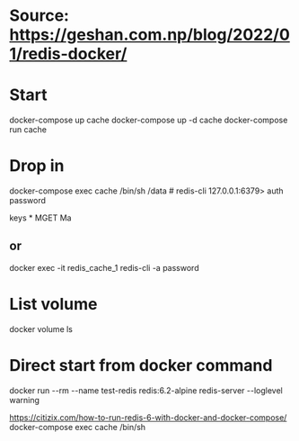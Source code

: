 # Source: https://geshan.com.np/blog/2022/01/redis-docker/

# Start
docker-compose up cache
docker-compose up -d cache
docker-compose run cache

# Drop in
docker-compose exec cache /bin/sh
/data # redis-cli
127.0.0.1:6379> auth password

keys *
MGET Ma

## or
docker exec -it redis_cache_1 redis-cli -a password



# List volume
docker volume ls



# Direct start from docker command 
docker run --rm --name test-redis redis:6.2-alpine redis-server --loglevel warning


https://citizix.com/how-to-run-redis-6-with-docker-and-docker-compose/
docker-compose exec cache /bin/sh
